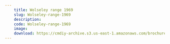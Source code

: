 ```yaml
---
    title: Wolseley range 1969
    slug: Wolseley-range-1969
    description:
    code: Wolseley-range-1969
    image:
    download: https://cmdiy-archive.s3.us-east-1.amazonaws.com/brochures/documents/Wolseley+range+1969.pdf
---
```

<!-- Content of the page -->

##
        